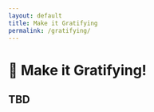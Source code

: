 ```yaml
---
layout: default
title: Make it Gratifying
permalink: /gratifying/
---
```


# 🔁 Make it Gratifying!

## TBD

